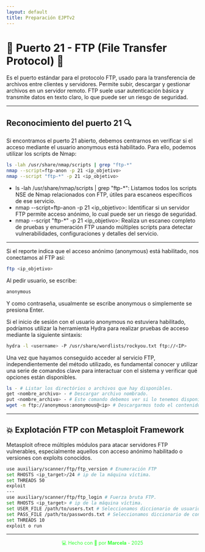 ```yaml
---
layout: default
title: Preparación EJPTv2
---
```


# 📂 Puerto 21 - FTP (File Transfer Protocol) 🔄

Es el puerto estándar para el protocolo FTP, usado para la transferencia de archivos entre clientes y servidores.
Permite subir, descargar y gestionar archivos en un servidor remoto.
FTP suele usar autenticación básica y transmite datos en texto claro, lo que puede ser un riesgo de seguridad.

---


## Reconocimiento del puerto 21 🔍

Si encontramos el puerto 21 abierto, debemos centrarnos en verificar si el acceso mediante el usuario anonymous está habilitado. Para ello, podemos utilizar los scripts de Nmap:

```bash 
ls -lah /usr/share/nmap/scripts | grep "ftp-*"
nmap --script=ftp-anon -p 21 <ip_objetivo>
nmap --script "ftp-*" -p 21 <ip_objetivo>
```

- ls -lah /usr/share/nmap/scripts | grep "ftp-*": Listamos todos los scripts NSE de Nmap relacionados con FTP, útiles para escaneos específicos de ese servicio.
- nmap --script=ftp-anon -p 21 <ip_objetivo>: Identificar si un servidor FTP permite acceso anónimo, lo cual puede ser un riesgo de seguridad.
- nmap --script "ftp-*" -p 21 <ip_objetivo>: Realiza un escaneo completo de pruebas y enumeración FTP usando múltiples scripts para detectar vulnerabilidades, configuraciones y detalles del servicio.

---

Si el reporte indica que el acceso anónimo (anonymous) está habilitado, nos conectamos al FTP así:

```bash
ftp <ip_objetivo>
```

Al pedir usuario, se escribe:

```bash
anonymous
```

Y como contraseña, usualmente se escribe anonymous o simplemente se presiona Enter.


Si el inicio de sesión con el usuario anonymous no estuviera habilitado, podríamos utilizar la herramienta Hydra para realizar pruebas de acceso mediante la siguiente sintaxis:

```bash
hydra -l <username> -P /usr/share/wordlists/rockyou.txt ftp://<IP>
```

Una vez que hayamos conseguido acceder al servicio FTP, independientemente del método utilizado, es fundamental conocer y utilizar una serie de comandos clave para interactuar con el sistema y verificar qué opciones están disponibles.

```bash
ls - # Listar los directórios o archivos que hay disponibles. 
get <nombre_archivo> - # Descargar archivo nombrado.
put <nombre_archivo> - # Este comando debemos ver si lo tenemos disponible y nos servirá para subir archivos desde nuestra máquina atacante al servicio 21.
wget -m ftp://anonymous:anonymous@<ip> # Descargarmos todo el contenido del directório FTP.
```

---

## 💥 Explotación FTP con Metasploit Framework

Metasploit ofrece múltiples módulos para atacar servidores FTP vulnerables, especialmente aquellos con acceso anónimo habilitado o versiones con exploits conocidos.

```bash
use auxiliary/scanner/ftp/ftp_version # Enumeración FTP
set RHOSTS <ip_target>/24 # ip de la máquina víctima.
set THREADS 50 
exploit 
---
use auxiliary/scanner/ftp/ftp_login # Fuerza bruta FTP.
set RHOSTS <ip_target> # ip de la máquina víctima.
set USER_FILE /path/to/users.txt # Seleccionamos diccionario de usuarios.
set PASS_FILE /path/to/passwords.txt # Seleccionamos diccionario de contraseñas.
set THREADS 10 
exploit o run
```

---


<div style="text-align:center; font-size: 0.9em; margint-top: 40px; color: #33ff33;">
    💻 Hecho con 💚 por <strong>Marcela</strong> - 2025
</div>



